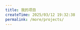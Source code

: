 ```yaml
---
title: 我的项目
createTime: 2025/03/12 19:32:38
permalink: /more/projects/
---
```


<CardGrid>
  <RepoCard repo="PinkDopeyBug/pinkdopeybug-theme" />
  <RepoCard repo="PinkDopeyBug/blog" />
  <RepoCard repo="PinkDopeyBug/aeolian-design" />
  <RepoCard repo="PinkDopeyBug/opentencentac" />
  <RepoCard repo="PinkDopeyBug/tencent-ac-vue" />
</CardGrid>
